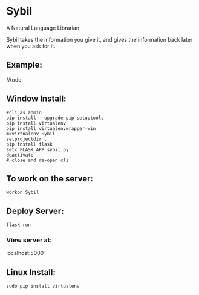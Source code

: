 # Sybil
A Natural Language Librarian

Sybil takes the information you give it, and gives the information back later when you ask for it.

## Example:

//todo


## Window Install:
```
#cli as admin
pip install --upgrade pip setuptools
pip install virtualenv
pip install virtualenvwrapper-win
mkvirtualenv Sybil
setprojectdir .
pip install flask
setx FLASK_APP sybil.py 
deactivate
# close and re-open cli
```

## To work on the server:
`workon Sybil`

## Deploy Server:
`flask run`

### View server at:
localhost:5000

## Linux Install:
```
sudo pip install virtualenv
```